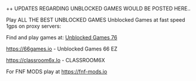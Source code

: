 ++ UPDATES REGARDING UNBLOCKED GAMES WOULD BE POSTED HERE..

Play ALL THE BEST UNBLOCKED GAMES Unblocked Games at fast speed 1gps on proxy servers:

Find and play games at:
<a href="https://76ezgames.com"> Unblocked Games 76 </a>

https://66games.io  - Unblocked Games 66 EZ

https://classroom6x.lo - CLASSROOM6X


For FNF MODS play at
https://fnf-mods.io
